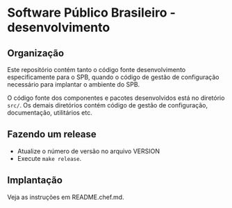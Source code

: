 # Software Público Brasileiro - desenvolvimento

## Organização

Este repositório contém tanto o código fonte desenvolvimento especificamente
para o SPB, quando o código de gestão de configuração necessário para implantar
o ambiente do SPB.

O código fonte dos componentes e pacotes desenvolvidos está no diretório
`src/`.  Os demais diretórios contém código de gestão de configuração,
documentação, utilitários etc.

## Fazendo um release

* Atualize o número de versão no arquivo VERSION
* Execute `make release`.

## Implantação

Veja as instruções em README.chef.md.
